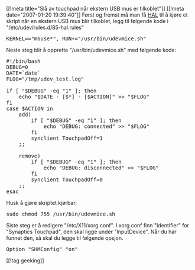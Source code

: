 [[!meta  title="Slå av touchpad når ekstern USB mus er tilkoblet"]]
[[!meta  date="2007-01-20 19:39:40"]]
Først og fremst må man få <a href="http://en.wikipedia.org/wiki/HAL_%28software%29" title="Hardware Abstraction Layer ">HAL</a> til å kjøre et skript når en ekstern USB mus blir tilkoblet, legg til følgende kode i "/etc/udev/rules.d/85-hal.rules"

<pre lang="bash">KERNEL=="mouse*", RUN+="/usr/bin/udevmice.sh"</pre>

Neste steg blir å opprette "/usr/bin/udevmice.sh" med følgende kode:

<pre lang="bash">#!/bin/bash
DEBUG=0
DATE=`date`
FLOG="/tmp/udev_test.log"

if [ "$DEBUG" -eq "1" ]; then
	echo "$DATE - [$*] - [$ACTION]" >> "$FLOG"
fi
case $ACTION in
	add)
		if [ "$DEBUG" -eq "1" ]; then
			echo "DEBUG: connected" >> "$FLOG"
		fi
		synclient TouchpadOff=1
	;;

	remove)
		if [ "$DEBUG" -eq "1" ]; then
			echo "DEBUG: disconnected" >> "$FLOG"
		fi
		synclient TouchpadOff=0
	;;
esac</pre>

Husk å gjøre skriptet kjørbar:

<pre lang="bash">sudo chmod 755 /usr/bin/udevmice.sh</pre>

Siste steg er å redigere "/etc/X11/xorg.conf". I xorg.conf finn "Identifier" for "Synaptics Touchpad", den skal ligge under "InputDevice". Når du har funnet den, så skal du legge til følgende opsjon.

<pre lang="bash">Option "SHMConfig" "on"</pre>

[[!tag  geeking]]